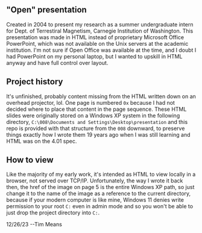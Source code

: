 ## "Open" presentation
Created in 2004 to present my research as a summer undergraduate intern for
Dept. of Terrestiral Magnetism, Carnegie Institution of Washington. This 
presentation was made in HTML instead of proprietary Microsoft Office
PowerPoint, which was not available on the Unix servers at the academic
institution. I'm not sure if Open Office was available at the time, and
I doubt I had PowerPoint on my personal laptop, but I wanted to upskill
in HTML anyway and have full control over layout.

## Project history
It's unfinished, probably content missing from the HTML written down on an
overhead projector, lol. One page is numbered `0x` because I had not decided
where to place that content in the page sequence.
These HTML slides were originally stored on a Windows XP system in the
following directory, 
`C:\008\Documents and Settings\Desktop\presentation`
and this repo is provided with that structure from the `008` downward,
to preserve things exactly how I wrote them 19 years ago when I was still
learning and HTML was on the 4.01 spec. 

## How to view
Like the majority of my early work, it's intended as HTML to view locally in a
browser, not served over TCP/IP.
Unfortunately, the way I wrote it back then, the href of the image on page 5
is the entire Windows XP path, so just change it to the name of the image as a
reference to the current directory, because if your modern computer is like
mine, Windows 11 denies write permission to your root `C:` even in admin mode
and so you won't be able to just drop the project directory into `C:`. 


12/26/23 --Tim Means
